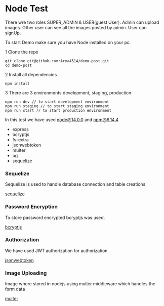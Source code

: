 # Node Test

There wre two roles SUPER_ADMIN & USER(guest User). Admin can upload images. Other user can see all the images posted by admin.
User can signUp.

To start Demo make sure you have Node installed on your pc.

1 Clone the repo

```
git clone git@github.com:Arya4514/demo-post.git
cd demo-post
```   

2 Install all dependencies

```
npm install
```
3 There are 3 environments development, staging, production

```
npm run dev // to start development environment
npm run staging // to start staging environment
npm run start // to start production environment
```


In this test we have used node@14.0.0 and npm@6.14.4

* express
* bcryptjs
* fs-extra
* jsonwebtoken
* multer
* pg
* sequelize

### Sequelize

Sequelize is used to handle database connection and table creations

[sequelize](https://www.npmjs.com/package/sequelize)

### Password Encryption

 To store password encrypted bcryptjs was used.

[bcryptjs](https://www.npmjs.com/package/bcryptjs)


### Authorization

 We have used JWT authorization for authorization

[jsonwebtoken](https://www.npmjs.com/package/jsonwebtoken)

### Image Uploading

 Image where stored in nodejs using multer middleware which handles the form data  

[multer](https://www.npmjs.com/package/multer)
